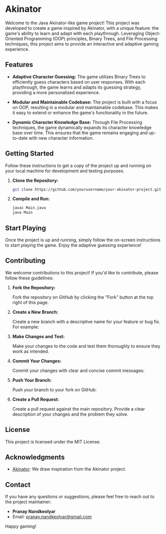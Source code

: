# Akinator

Welcome to the Java Akinator-like game project! 
This project was developed to create a game inspired by Akinator, with a unique feature: the game's ability to learn and adapt with each playthrough.
Leveraging Object-Oriented Programming (OOP) principles, Binary Trees, and File Processing techniques, 
this project aims to provide an interactive and adaptive gaming experience.

## Features

- **Adaptive Character Guessing:** The game utilizes Binary Trees to efficiently guess characters based on user responses. With each playthrough, the game learns and adapts its guessing strategy, providing a more personalized experience.

- **Modular and Maintainable Codebase:** The project is built with a focus on OOP, resulting in a modular and maintainable codebase. This makes it easy to extend or enhance the game's functionality in the future.

- **Dynamic Character Knowledge Base:** Through File Processing techniques, the game dynamically expands its character knowledge base over time. This ensures that the game remains engaging and up-to-date with new character information.

## Getting Started

Follow these instructions to get a copy of the project up and running on your local machine for development and testing purposes.

1. **Clone the Repository:** 

   ```bash
   git clone https://github.com/yourusername/your-akinator-project.git
   ```

1. **Compile and Run:**
   
   ```bash
   javac Main.java
   java Main
   ```

## Start Playing

Once the project is up and running, simply follow the on-screen instructions to start playing the game. Enjoy the adaptive guessing experience!

## Contributing

We welcome contributions to this project! If you'd like to contribute, please follow these guidelines:

1. **Fork the Repository:**

   Fork the repository on GitHub by clicking the "Fork" button at the top right of this page.

2. **Create a New Branch:**

   Create a new branch with a descriptive name for your feature or bug fix. For example:

3. **Make Changes and Test:**

   Make your changes to the code and test them thoroughly to ensure they work as intended.

4. **Commit Your Changes:**

   Commit your changes with clear and concise commit messages:

5. **Push Your Branch:**

   Push your branch to your fork on GitHub:

6. **Create a Pull Request:**

   Create a pull request against the main repository. Provide a clear description of your changes and the problem they solve.

## License

This project is licensed under the MIT License.

## Acknowledgments

- [Akinator](https://en.akinator.com/): We draw inspiration from the Akinator project.

## Contact

If you have any questions or suggestions, please feel free to reach out to the project maintainer:

- **Pranay Nandkeolyar**
- Email: pranay.nandkeolyar@gmail.com

Happy gaming!

